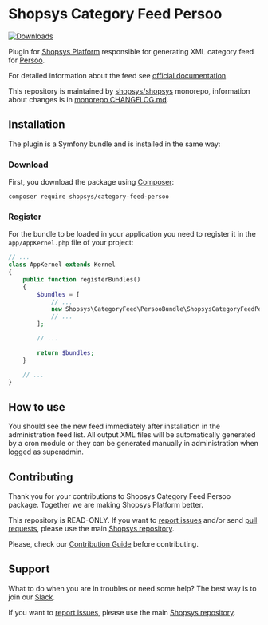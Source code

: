 # Shopsys Category Feed Persoo

[![Downloads](https://img.shields.io/packagist/dt/shopsys/category-feed-persoo.svg)](https://packagist.org/packages/shopsys/category-feed-persoo)

Plugin for [Shopsys Platform](https://www.shopsys-framework.com) responsible for generating XML category feed for [Persoo](https://persoo.cz).

For detailed information about the feed see [official documentation](https://support.persoo.ai).

This repository is maintained by [shopsys/shopsys] monorepo, information about changes is in [monorepo CHANGELOG.md](https://github.com/shopsys/shopsys/blob/master/CHANGELOG.md).

## Installation

The plugin is a Symfony bundle and is installed in the same way:

### Download

First, you download the package using [Composer](https://getcomposer.org/):

```
composer require shopsys/category-feed-persoo
```

### Register

For the bundle to be loaded in your application you need to register it in the `app/AppKernel.php` file of your project:

```php
// ...
class AppKernel extends Kernel
{
    public function registerBundles()
    {
        $bundles = [
            // ...
            new Shopsys\CategoryFeed\PersooBundle\ShopsysCategoryFeedPersooBundle(),
            // ...
        ];

        // ...

        return $bundles;
    }

    // ...
}
```

## How to use

You should see the new feed immediately after installation in the administration feed list.
All output XML files will be automatically generated by a cron module or they can be generated manually in administration when logged as superadmin.

## Contributing

Thank you for your contributions to Shopsys Category Feed Persoo package.
Together we are making Shopsys Platform better.

This repository is READ-ONLY.
If you want to [report issues](https://github.com/shopsys/shopsys/issues/new) and/or send [pull requests](https://github.com/shopsys/shopsys/compare),
please use the main [Shopsys repository](https://github.com/shopsys/shopsys).

Please, check our [Contribution Guide](https://github.com/shopsys/shopsys/blob/master/CONTRIBUTING.md) before contributing.

## Support

What to do when you are in troubles or need some help?
The best way is to join our [Slack](https://join.slack.com/t/shopsysframework/shared_invite/zt-11wx9au4g-e5pXei73UJydHRQ7nVApAQ).

If you want to [report issues](https://github.com/shopsys/shopsys/issues/new), please use the main [Shopsys repository](https://github.com/shopsys/shopsys).

[shopsys/shopsys]: (https://github.com/shopsys/shopsys)
